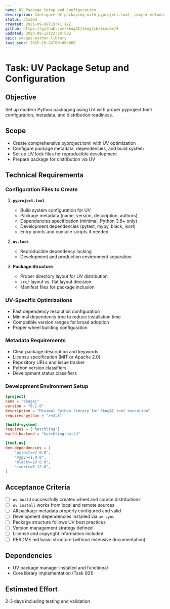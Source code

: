 ```yaml
---
name: UV Package Setup and Configuration
description: Configure UV packaging with pyproject.toml, proper metadata, and modern Python packaging standards
status: closed
created: 2025-09-08T19:41:12Z
github: https://github.com/SkogAI/skoglib/issues/4
updated: 2025-09-12T22:39:58Z
epic: skogai-python-library
last_sync: 2025-10-24T00:00:00Z
---
```


# Task: UV Package Setup and Configuration

## Objective

Set up modern Python packaging using UV with proper pyproject.toml configuration, metadata, and distribution readiness.

## Scope

- Create comprehensive pyproject.toml with UV optimization
- Configure package metadata, dependencies, and build system
- Set up UV lock files for reproducible development
- Prepare package for distribution via UV

## Technical Requirements

### Configuration Files to Create

1. **`pyproject.toml`**
   - Build system configuration for UV
   - Package metadata (name, version, description, authors)
   - Dependencies specification (minimal, Python 3.8+ only)
   - Development dependencies (pytest, mypy, black, isort)
   - Entry points and console scripts if needed

2. **`uv.lock`**
   - Reproducible dependency locking
   - Development and production environment separation

3. **Package Structure**
   - Proper directory layout for UV distribution
   - `src/` layout vs. flat layout decision
   - Manifest files for package inclusion

### UV-Specific Optimizations

- Fast dependency resolution configuration
- Minimal dependency tree to reduce installation time
- Compatible version ranges for broad adoption
- Proper wheel building configuration

### Metadata Requirements

- Clear package description and keywords
- License specification (MIT or Apache 2.0)
- Repository URLs and issue tracker
- Python version classifiers
- Development status classifiers

### Development Environment Setup

```toml
[project]
name = "skogai"
version = "0.1.0"
description = "Minimal Python library for SkogAI tool execution"
requires-python = ">=3.8"

[build-system]
requires = ["hatchling"]
build-backend = "hatchling.build"

[tool.uv]
dev-dependencies = [
    "pytest>=7.0.0",
    "mypy>=1.0.0",
    "black>=23.0.0",
    "isort>=5.12.0",
]
```

## Acceptance Criteria

- [ ] `uv build` successfully creates wheel and source distributions
- [ ] `uv install` works from local and remote sources
- [ ] All package metadata properly configured and valid
- [ ] Development dependencies installed via `uv sync`
- [ ] Package structure follows UV best practices
- [ ] Version management strategy defined
- [ ] License and copyright information included
- [ ] README.md basic structure (without extensive documentation)

## Dependencies

- UV package manager installed and functional
- Core library implementation (Task 001)

## Estimated Effort

2-3 days including testing and validation


